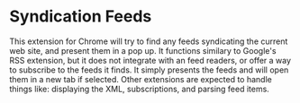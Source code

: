 # Syndication Feeds

This extension for Chrome will try to find any feeds syndicating the current web site, and present them in a pop up. It functions similary to Google's RSS extension, but it does not integrate with an feed readers, or offer a way to subscribe to the feeds it finds. It simply presents the feeds and will open them in a new tab if selected. Other extensions are expected to handle things like: displaying the XML, subscriptions, and parsing feed items.

